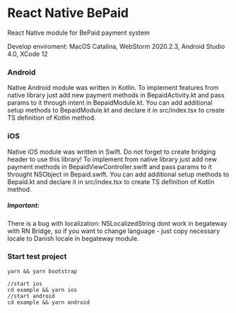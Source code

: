 # React Native BePaid
React Native module for BePaid payment system

Develop enviroment: MacOS Catalina, WebStorm 2020.2.3, Android Studio 4.0, XCode 12

### Android
Native Android module was written in Kotlin. To implement features from native library just add new payment methods in
BepaidActivity.kt and pass params to it through intent in BepaidModule.kt. You can add additional setup methods to
BepaidModule.kt and declare it in src/index.tsx to create TS definition of Kotlin method.

### iOS
Native iOS module was written in Swift. Do not forget to create bridging header to use this library!
To implement from native library just add new payment methods in BepaidViewController.swift and pass params to it throught
NSObject in Bepaid.swift. You can add additional setup methods to Bepaid.kt and declare it in src/index.tsx
to create TS definition of Kotlin method.
##### Important:
There is a bug with localization: NSLocalizedString dont work in begateway with RN Bridge, so if you want to change language -
just copy necessary locale to Danish locale in begateway module.

### Start test project
    yarn && yarn bootstrap

    //start ios
    cd example && yarn ios
    //start android
    cd example && yarn android
